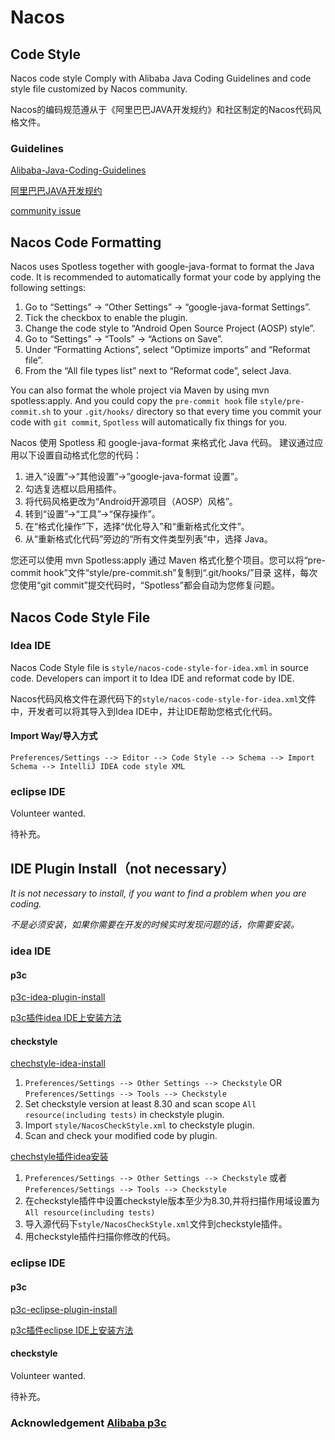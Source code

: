 # Nacos

## Code Style
Nacos code style Comply with Alibaba Java Coding Guidelines and code style file customized by Nacos community.

Nacos的编码规范遵从于《阿里巴巴JAVA开发规约》和社区制定的Nacos代码风格文件。

### Guidelines
[Alibaba-Java-Coding-Guidelines](https://alibaba.github.io/Alibaba-Java-Coding-Guidelines/) 

[阿里巴巴JAVA开发规约](https://github.com/alibaba/p3c/blob/master/%E9%98%BF%E9%87%8C%E5%B7%B4%E5%B7%B4Java%E5%BC%80%E5%8F%91%E6%89%8B%E5%86%8C%EF%BC%88%E5%8D%8E%E5%B1%B1%E7%89%88%EF%BC%89.pdf)

[community issue](https://github.com/alibaba/nacos/issues/2992)

## Nacos Code Formatting 

Nacos uses Spotless together with google-java-format to format the Java code.
It is recommended to automatically format your code by applying the following settings:

1. Go to “Settings” → “Other Settings” → “google-java-format Settings”.
2. Tick the checkbox to enable the plugin.
3. Change the code style to “Android Open Source Project (AOSP) style”.
4. Go to “Settings” → “Tools” → “Actions on Save”.
5. Under “Formatting Actions”, select “Optimize imports” and “Reformat file”.
6. From the “All file types list” next to “Reformat code”, select Java.

You can also format the whole project via Maven by using mvn spotless:apply. 
And you could copy the `pre-commit hook` file `style/pre-commit.sh` to your `.git/hooks/` directory 
so that every time you commit your code with `git commit`, `Spotless` will automatically fix things for you.

Nacos 使用 Spotless 和 google-java-format 来格式化 Java 代码。 建议通过应用以下设置自动格式化您的代码：
1. 进入“设置”→“其他设置”→“google-java-format 设置”。
2. 勾选复选框以启用插件。
3. 将代码风格更改为“Android开源项目（AOSP）风格”。
4. 转到“设置”→“工具”→“保存操作”。
5. 在“格式化操作”下，选择“优化导入”和“重新格式化文件”。
6. 从“重新格式化代码”旁边的“所有文件类型列表”中，选择 Java。

您还可以使用 mvn Spotless:apply 通过 Maven 格式化整个项目。您可以将“pre-commit hook”文件“style/pre-commit.sh”复制到“.git/hooks/”目录
这样，每次您使用“git commit”提交代码时，“Spotless”都会自动为您修复问题。

## Nacos Code Style File

### Idea IDE

Nacos Code Style file is `style/nacos-code-style-for-idea.xml` in source code. Developers can import it to Idea IDE and reformat code by IDE.

Nacos代码风格文件在源代码下的`style/nacos-code-style-for-idea.xml`文件中，开发者可以将其导入到Idea IDE中，并让IDE帮助您格式化代码。

#### Import Way/导入方式

```
Preferences/Settings --> Editor --> Code Style --> Schema --> Import Schema --> IntelliJ IDEA code style XML
```

### eclipse IDE

Volunteer wanted. 

待补充。

## IDE Plugin Install（not necessary）

*It is not necessary to install, if you want to find a problem when you are coding.*

*不是必须安装，如果你需要在开发的时候实时发现问题的话，你需要安装。*

### idea IDE

#### p3c
[p3c-idea-plugin-install](https://github.com/alibaba/p3c/blob/master/idea-plugin/README.md) 

[p3c插件idea IDE上安装方法](https://github.com/alibaba/p3c/blob/master/idea-plugin/README_cn.md)

#### checkstyle
[chechstyle-idea-install](https://plugins.jetbrains.com/plugin/1065-checkstyle-idea)

1. `Preferences/Settings --> Other Settings --> Checkstyle` OR `Preferences/Settings --> Tools --> Checkstyle`
2. Set checkstyle version at least 8.30 and scan scope `All resource(including tests)` in checkstyle plugin.
3. Import `style/NacosCheckStyle.xml` to checkstyle plugin.
4. Scan and check your modified code by plugin.

[chechstyle插件idea安装](https://plugins.jetbrains.com/plugin/1065-checkstyle-idea)

1. `Preferences/Settings --> Other Settings --> Checkstyle` 或者 `Preferences/Settings --> Tools --> Checkstyle`
2. 在checkstyle插件中设置checkstyle版本至少为8.30,并将扫描作用域设置为`All resource(including tests)`
3. 导入源代码下`style/NacosCheckStyle.xml`文件到checkstyle插件。
4. 用checkstyle插件扫描你修改的代码。

### eclipse IDE

#### p3c

[p3c-eclipse-plugin-install](https://github.com/alibaba/p3c/blob/master/eclipse-plugin/README.md)

[p3c插件eclipse IDE上安装方法](https://github.com/alibaba/p3c/blob/master/eclipse-plugin/README_cn.md)

#### checkstyle

Volunteer wanted. 

待补充。

### Acknowledgement [Alibaba p3c](https://github.com/alibaba/p3c)
